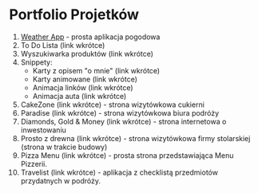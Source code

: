 # Portfolio Projetków
1. [Weather App](https://github.com/GodnyJ/weather-app) - prosta aplikacja pogodowa
2. To Do Lista (link wkrótce)
3. Wyszukiwarka produktów (link wkrótce)
4. Snippety:
   - Karty z opisem "o mnie" (link wkrótce)
   - Karty animowane (link wkrótce)
   - Animacja linków (link wkrótce)
   - Animacja auta (link wkrótce)
5. CakeZone (link wkrótce) - strona wizytówkowa cukierni
6. Paradise (link wkrótce) - strona wizytówkowa biura podróży
7. Diamonds, Gold & Money (link wkrótce) - strona internetowa o inwestowaniu
8. Prosto z drewna (link wkrótce) - strona wizytówkowa firmy stolarskiej (strona w trakcie budowy)
9. Pizza Menu (link wkrótce) - prosta strona przedstawiająca Menu Pizzerii.
10. Travelist (link wkrótce) - aplikacja z checklistą przedmiotów przydatnych w podróży.
